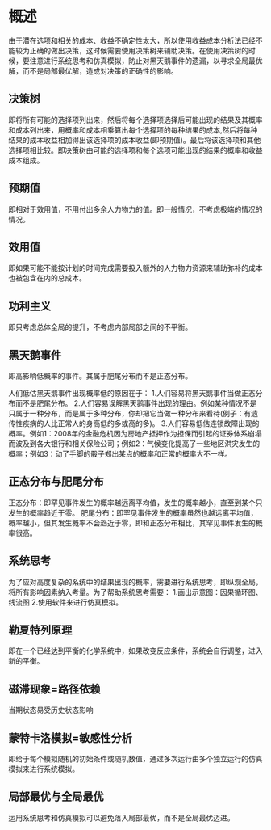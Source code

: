 # 概述
由于潜在选项和相关的成本、收益不确定性太大，所以使用收益成本分析法已经不能较为正确的做出决策，这时候需要使用决策树来辅助决策。在使用决策树的时候，要注意进行系统思考和仿真模拟，防止对黑天鹅事件的遗漏，以寻求全局最优解，而不是局部最优解，造成对决策的正确性的影响。

## 决策树
即将所有可能的选择项列出来，然后将每个选择项选择后可能出现的结果及其概率和成本列出来，用概率和成本相乘算出每个选择项的每种结果的成本,然后将每种结果的成本收益相加得出该选择项的成本收益(即预期值)。最后将该选择项和其他选择项相比较。即决策树由可能的选择项和每个选项可能出现的结果的概率和收益成本组成。

## 预期值
即相对于效用值，不用付出多余人力物力的值。即一般情况，不考虑极端的情况的情况。

## 效用值
即如果可能不能按计划的时间完成需要投入额外的人力物力资源来辅助弥补的成本也被包含在内的总成本。

## 功利主义
即只考虑总体全局的提升，不考虑内部局部之间的不平衡。

## 黑天鹅事件
即高影响低概率的事件。其属于肥尾分布而不是正态分布。

人们低估黑天鹅事件出现概率低的原因在于：
1.人们容易将黑天鹅事件当做正态分布而不是肥尾分布。
2.人们容易误解黑天鹅事件出现的理由。例如某种情况不是只属于一种分布，而是属于多种分布，你却把它当做一种分布来看待(例子：有遗传性疾病的人比正常人的身高低的多或高的多)。
3.人们容易低估连锁故障出现的概率。例如1：2008年的金融危机因为房地产抵押作为担保而引起的证券体系崩塌而波及到各大银行和相关保险公司；例如2：气候变化提高了一些地区洪灾发生的概率；例如3：动了手脚的骰子郑出某点的概率和正常的概率大不一样。

## 正态分布与肥尾分布
正态分布：即罕见事件发生的概率越远离平均值，发生的概率越小，直至到某个只发生的概率趋近于零。
肥尾分布：即罕见事件发生的概率虽然也越远离平均值，概率越小，但其发生概率不会趋近于零，即和正态分布相比，其罕见事件发生的概率很高。

## 系统思考
为了应对高度复杂的系统中的结果出现的概率，需要进行系统思考，即纵观全局，将所有影响因素纳入考量。为了帮助系统思考需要：
1.画出示意图：因果循环图、线流图
2.使用软件来进行仿真模拟。

## 勒夏特列原理
即在一个已经达到平衡的化学系统中，如果改变反应条件，系统会自行调整，进入新的平衡。

## 磁滞现象=路径依赖
当期状态易受历史状态影响

## 蒙特卡洛模拟=敏感性分析
即给于每个模拟随机的初始条件或随机数值，通过多次运行由多个独立运行的仿真模拟来进行系统模拟。

## 局部最优与全局最优
运用系统思考和仿真模拟可以避免落入局部最优，而不是全局最优迈进。
